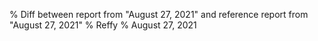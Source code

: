 % Diff between report from "August 27, 2021" and reference report from "August 27, 2021"
% Reffy
% August 27, 2021

